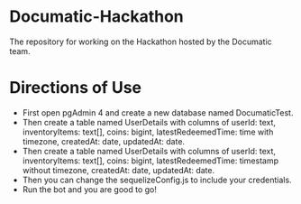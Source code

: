 # Documatic-Hackathon

The repository for working on the Hackathon hosted by the Documatic team.

# Directions of Use

- First open pgAdmin 4 and create a new database named DocumaticTest.
- Then create a table named UserDetails with columns of userId: text, inventoryItems: text[], coins: bigint, latestRedeemedTime: time with timezone, createdAt: date, updatedAt: date.
- Then create a table named UserDetails with columns of userId: text, inventoryItems: text[], coins: bigint, latestRedeemedTime: timestamp without timezone, createdAt: date, updatedAt: date.
- Then you can change the sequelizeConfig.js to include your credentials.
- Run the bot and you are good to go!
